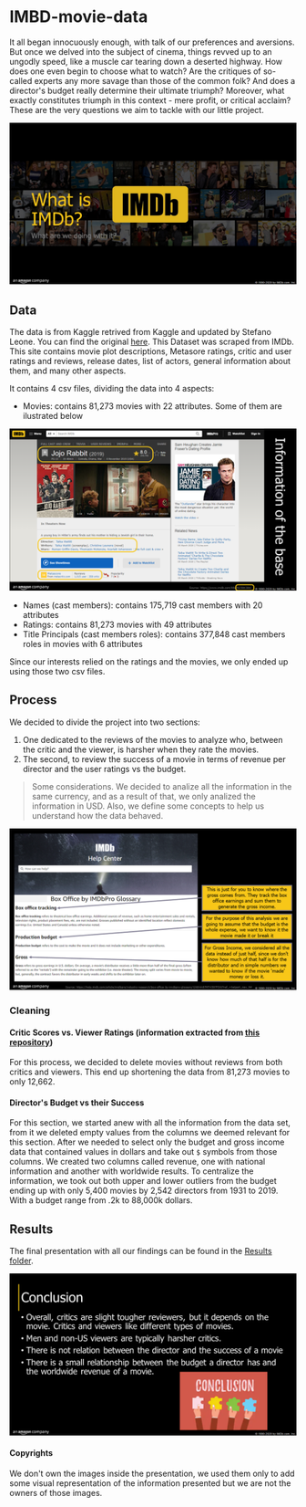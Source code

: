 # IMBD-movie-data

It all began innocuously enough, with talk of our preferences and aversions. But once we delved into the subject of cinema, things revved up to an ungodly speed, like a muscle car tearing down a deserted highway. How does one even begin to choose what to watch? Are the critiques of so-called experts any more savage than those of the common folk? And does a director's budget really determine their ultimate triumph? Moreover, what exactly constitutes triumph in this context - mere profit, or critical acclaim? These are the very questions we aim to tackle with our little project.


![Image retrived from internet as illustration, not owned](Images/Slide2.PNG)

## Data

The data is from Kaggle  retrived from Kaggle and updated by Stefano Leone. You can find the original [here](https://www.kaggle.com/stefanoleone992/imdb-extensive-dataset). This Dataset was scraped from IMDb.
This site contains movie plot descriptions, Metasore ratings, critic and user ratings and reviews, release dates, list of actors, general information about them, and many other aspects.

It contains 4 csv files, dividing the data into 4 aspects:

* Movies: contains 81,273 movies with 22 attributes. Some of them are ilustrated below

![information of the database](Images/Slide4.PNG)

* Names (cast members): contains 175,719 cast members with 20 attributes
* Ratings: contains 81,273 movies with 49 attributes
* Title Principals (cast members roles): contains 377,848 cast members roles in movies with 6 attributes

Since our interests relied on the ratings and the movies, we only ended up using those two csv files.

## Process

We decided to divide the project into two sections:

1. One dedicated to the reviews of the movies to analyze who, between the critic and the viewer, is harsher when they rate the movies.
2. The second, to review the success of a movie in terms of revenue per director and the user ratings vs the budget.

> Some considerations. We decided to analize all the information in the same currency, and as a result of that, we only analized the information in USD. Also, we define some concepts to help us understand how the data behaved.

![glossary](Images/Slide6.PNG)

### Cleaning

#### Critic Scores vs. Viewer Ratings (information extracted from [this repository](https://github.com/patelpurvip/IMDB_ratings_analysis))

For this process, we decided to delete movies without reviews from both critics and viewers. This end up shortening the data from 81,273 movies to only 12,662.

#### Director's Budget vs their Success

For this section, we started anew with all the information from the data set, from it we deleted empty values from the columns we deemed relevant for this section. After we needed to select only the budget and gross income data that contained values in dollars and take out `$` symbols from those columns. We created two columns called revenue, one with national information and another with worldwide results. To centralize the information, we took out both upper and lower outliers from the budget ending up with only 5,400 movies by 2,542 directors from 1931 to 2019. With a budget range from .2k to 88,000k dollars.

## Results

The final presentation with all our findings can be found in the [Results folder](/Results/imdb.pdf).

![Conclusions](Images/Slide44.PNG)

#### Copyrights

We don't own the images inside the presentation, we used them only to add some visual representation of the information presented but we are not the owners of those images.